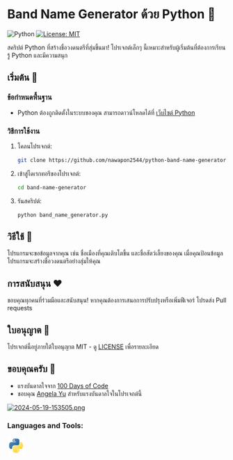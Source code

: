 # Band Name Generator ด้วย Python 🎵

![Python](https://img.shields.io/badge/Language-Python-blue.svg)
[![License: MIT](https://img.shields.io/badge/License-MIT-yellow.svg)](https://opensource.org/licenses/MIT)

สคริปต์ Python ที่สร้างชื่อวงดนตรีที่สุ่มขึ้นมา! โปรเจกต์เล็กๆ นี้เหมาะสำหรับผู้เริ่มต้นที่ต้องการเรียนรู้ Python และมีความสนุก

## เริ่มต้น 🚀

### ข้อกำหนดพื้นฐาน

- Python ต้องถูกติดตั้งในระบบของคุณ สามารถดาวน์โหลดได้ที่ [เว็บไซต์ Python](https://www.python.org/)

### วิธีการใช้งาน

1. โคลนโปรเจกต์:

    ```bash
    git clone https://github.com/nawapon2544/python-band-name-generator.git
    ```

2. เข้าสู่ไดเรกทอรีของโปรเจกต์:

    ```bash
    cd band-name-generator
    ```

3. รันสคริปต์:

    ```bash
    python band_name_generator.py
    ```

## วิธีใช้ 🎸

โปรแกรมจะขอข้อมูลจากคุณ เช่น ชื่อเมืองที่คุณเติบโตขึ้น และชื่อสัตว์เลี้ยงของคุณ เมื่อคุณป้อนข้อมูล โปรแกรมจะสร้างชื่อวงดนตรีอย่างสุ่มให้คุณ

## การสนับสนุน ❤️

ขอบคุณทุกคนที่ร่วมมือและสนับสนุน! หากคุณต้องการเสนอการปรับปรุงหรือเพิ่มฟีเจอร์ โปรดส่ง Pull requests

## ใบอนุญาต 📝

โปรเจกต์นี้อยู่ภายใต้ใบอนุญาต MIT - ดู [LICENSE](LICENSE) เพื่อรายละเอียด

## ขอบคุณครับ 🙏

- แรงบันดาลใจจาก [100 Days of Code](https://www.100daysofcode.com/)
- ขอบคุณ [Angela Yu](https://github.com/angelabauer) สำหรับแรงบันดาลใจในโปรเจกต์นี้

[![2024-05-19-153505.png](https://i.postimg.cc/J0gqpnBQ/2024-05-19-153505.png)](https://postimg.cc/CnGk1w7Z)



<h3 align="left">Languages and Tools:</h3>
<p align="left"> <a href="https://www.python.org" target="_blank" rel="noreferrer"> <img src="https://raw.githubusercontent.com/devicons/devicon/master/icons/python/python-original.svg" alt="python" width="40" height="40"/> </a> </p>
